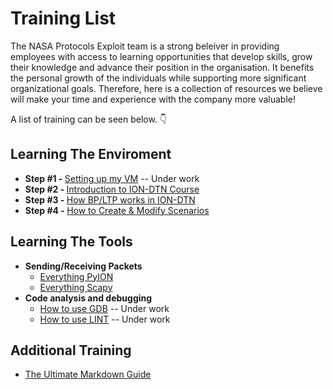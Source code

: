# Training List

The NASA Protocols Exploit team is a strong beleiver in providing employees with access to learning opportunities that develop skills, grow their knowledge and advance their position in the organisation. It benefits the personal growth of the individuals while supporting more significant organizational goals. Therefore, here is a collection of resources we believe will make your time and experience with the company more valuable!  

A list of training can be seen below. :point_down:

## Learning The Enviroment
  - <b>Step #1  - </b>  [Setting up my VM](setting-up-my-vm.md) -- Under work 
  - <b>Step #2  - </b>  [Introduction to ION-DTN Course](ion-dtn-course.md) 
  - <b>Step #3  - </b>  [How BP/LTP works in ION-DTN](how-bp-and-ltp-work.md)
  - <b>Step #4  - </b>  [How to Create & Modify Scenarios](how-to-create-and-modify-scenarios.md)
  
## Learning The Tools
- **Sending/Receiving Packets**
  - [Everything PyION](pyion/README.md)
  - [Everything Scapy](scapy/README.md)
- **Code analysis and debugging**
  - [How to use GDB](gdb/README.md) -- Under work 
  - [How to use LINT](lint/README.md) -- Under work 

## Additional Training
  - [The Ultimate Markdown Guide](markdown-guide.md)
